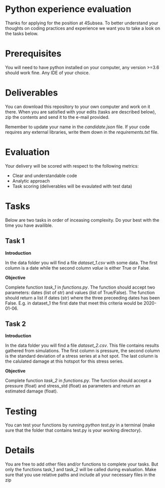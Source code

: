 # Python experience evaluation

Thanks for applying for the position at 4Subsea. To better understand your thoughts on coding practices and experience we want you to take a look on the tasks below.

# Prerequisites

You will need to have python installed on your computer, any version >=3.6 should work fine. Any IDE of your choice.

# Deliverables

You can download this repository to your own computer and work on it there. When you are satisfied with your edits (tasks are described below), zip the contents and send it to the e-mail provided.

Remember to update your name in the *candidate.json* file. If your code requires any external libraries, write them down in the *requirements.txt* file.

# Evaluation

Your delivery will be scored with respect to the following metrics:

- Clear and understandable code
- Analytic approach
- Task scoring (deliverables will be evaulated with test data)

# Tasks

Below are two tasks in order of inceasing complexity. Do your best with the
time you have availible.

## Task 1

**Introduction**

In the data folder you will find a file *dataset_1.csv* with some data. The first column is a date while the second column *value* is either True or False.

**Objective**

Complete function *task_1* in *functions.py*. The function should accept two parameters: dates (list of str) and values (list of True/False). The function should return a list if dates (str) where the three preceeding dates has been False. E.g. in dataset_1 the first date that meet this criteria would be 2020-01-06.

## Task 2

**Introduction**

In the data folder you will find a file *dataset_2.csv*. This file contains results gathered from simulations. The first column is pressure, the second column is the standard deviation of a stress series at a hot spot. The last column is the calulated damage at this hotspot for this stress series.

**Objective**

Complete function *task_2* in *functions.py*. The function should accept a pressure (float) and stress_std (float) as parameters and return an estimated damage (float).

# Testing

You can test your functions by running *python test.py* in a terminal (make sure that the folder that contains test.py is your working directory).

# Details

You are free to add other files and/or functions to complete your tasks. But only the functions task_1 and task_2 will be called during evaluation. Make sure that you use relative paths and include all your necessary files in the zip